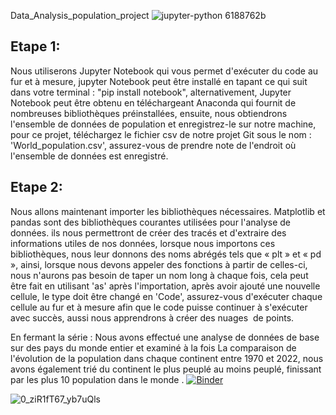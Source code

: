 Data_Analysis_population_project
![jupyter-python 6188762b](https://user-images.githubusercontent.com/120089441/210604016-3df7e0ef-89a3-4301-ade1-cef6b740c554.png)
## Etape 1:

<p>Nous utiliserons Jupyter Notebook qui vous permet d'exécuter du code au fur et à mesure,
jupyter Notebook peut être installé en tapant ce qui suit dans votre terminal : "pip install notebook",
alternativement, Jupyter Notebook peut être obtenu en téléchargeant Anaconda qui fournit de nombreuses bibliothèques préinstallées,
ensuite, nous obtiendrons l'ensemble de données de population et enregistrez-le sur notre machine,
pour ce projet, téléchargez le fichier csv de notre projet Git sous le nom : 'World_population.csv',
assurez-vous de prendre note de l'endroit où l'ensemble de données est enregistré.</p>

## Etape 2:

Nous allons maintenant importer les bibliothèques nécessaires. Matplotlib et pandas sont des bibliothèques courantes utilisées pour l'analyse de données.
ils nous permettront de créer des tracés et d'extraire des informations utiles de nos données,
lorsque nous importons ces bibliothèques, nous leur donnons des noms abrégés tels que « plt » et « pd »,
ainsi, lorsque nous devons appeler des fonctions à partir de celles-ci, nous n'aurons pas besoin de taper un nom long à chaque fois,
cela peut être fait en utilisant 'as' après l'importation,
après avoir ajouté une nouvelle cellule, le type doit être changé en 'Code',
assurez-vous d'exécuter chaque cellule au fur et à mesure afin que le code puisse continuer à s'exécuter avec succès,
aussi nous apprendrons à créer des nuages ​​ de points.

En fermant la série :
Nous avons effectué une analyse de données de base sur des pays du monde entier 
et examiné à la fois La comparaison de l'évolution de la population dans chaque continent entre 1970 et 2022,
nous avons également trié du continent le plus peuplé au moins peuplé,
finissant par les plus 10 population dans le monde . 
[![Binder](https://mybinder.org/badge_logo.svg)](https://mybinder.org/v2/gh/Jawher-Mehrez/Data_A_Population/master)

![0_ziR1fT67_yb7uQls](https://user-images.githubusercontent.com/120089441/210609334-c7674391-66c0-4eb3-b683-664cbc5571fe.jpeg)




